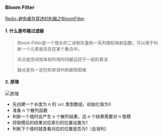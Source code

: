 ### Bloom Filter

[Redis-避免缓存穿透的利器之BloomFilter](https://juejin.im/post/5db69365518825645656c0de#heading-0)

#### 1. 什么是布隆过滤器

> Bloom Filter是一个很长的二进制矢量和一系列随机映射函数。可以用于判断一个元素是否存在某个集合中。
>
> 优点是空间效率和所用时间都远好于一般的算法
>
> 缺点是有一定的机率误判和删除困难



#### 2. 原理

![原理](http://ww1.sinaimg.cn/large/006fJlVugy1gca6fry5muj30oi0d8aae.jpg)

- 先创建一个长度为 n 的 `int` 类型数组，初始化值为0
- 准备 n 个散列函数
- 判断一个值时会产生 n 个散列结果，这 n 个结果需要对 n 取模
- 将取模后的结果对应索引的位置设置为1
- 判断下个值时就查看对应的位置是否为1（会误判）





